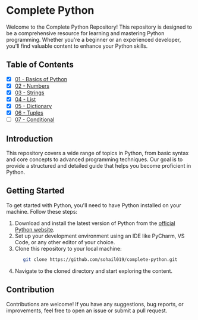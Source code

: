 # Complete Python

Welcome to the Complete Python Repository! This repository is designed to be a comprehensive resource for learning and mastering Python programming. Whether you're a beginner or an experienced developer, you'll find valuable content to enhance your Python skills.

## Table of Contents

- [x] [01 - Basics of Python](https://github.com/sohail019/Complete-Python/tree/main/01%20-%20Basics)
- [x] [02 - Numbers](https://github.com/sohail019/Complete-Python/tree/main/02%20-%20Numbers)
- [x] [03 - Strings](https://github.com/sohail019/Complete-Python/tree/main/03%20-%20Strings)
- [x] [04 - List](https://github.com/sohail019/Complete-Python/tree/main/04%20-%20Lists)
- [x] [05 - Dictionary](https://github.com/sohail019/Complete-Python/tree/main/05%20-%20Dictionary)
- [x] [06 - Tuples](https://github.com/sohail019/Complete-Python/tree/main/06%20-%20Tuples)
- [ ] [07 - Conditional]()

## Introduction

This repository covers a wide range of topics in Python, from basic syntax and core concepts to advanced programming techniques. Our goal is to provide a structured and detailed guide that helps you become proficient in Python.

## Getting Started

To get started with Python, you'll need to have Python installed on your machine. Follow these steps:

1. Download and install the latest version of Python from the [official Python website](https://www.python.org/downloads/).
2. Set up your development environment using an IDE like PyCharm, VS Code, or any other editor of your choice.
3. Clone this repository to your local machine:
   ```bash
      git clone https://github.com/sohail019/complete-python.git
4. Navigate to the cloned directory and start exploring the content.


## Contribution
Contributions are welcome! If you have any suggestions, bug reports, or improvements, feel free to open an issue or submit a pull request.
